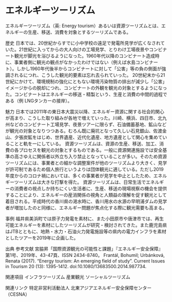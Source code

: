 # エネルギーツーリズム

エネルギーツーリズム（英: Energy tourism）あるいは資源ツーリズムとは、エネルギーの生産、移送、消費を対象とするツーリズムである。

歴史
日本では、20世紀からすでに小中学校の遠足で発電所見学が広くなされていた。21世紀に入ってからの大人向けの工場見学、とりわけ工場夜景やコンビナート観光が脚光を浴びるようになった。1960年代以降のコンビナート造成時に、事業者側に観光の観点がなかったわけではない（例えば水島コンビナート）。しかし1960年代後半からコンビナートに対して「公害」等の負の側面が強調されるにつれ、こうした観光的要素は忘れ去られていった。
20世紀末から21世紀にかけて、環境規制の強化にともない環境汚染物質の排出が減少し「公害」イメージからの脱却につれ、コンビナートの外観を観光の対象とするようになった。コンビナートはエネルギーの移送・精製という、生産と消費の中間的過程である（例 LNGタンカーの接岸）。

魅力
日本では2011年の東日本大震災以降、エネルギー資源に関する社会的関心が高まり、こうした取り組みが各地で増えていった。川崎、横浜、四日市、北九州などのコンビナート工場見学、夜景ツアーに限らず、石油備蓄基地、鉱山などが観光の対象となりつつある。むろん既に廃坑となって久しい石見銀山、佐渡金山、夕張炭鉱をはじめ、世界遺産、近代化遺産、地方遺産として関心を集めていることと軌を一にしている。
資源ツーリズムは、資源の生産、移送、加工、消費の各プロセスを観光の対象とするものである。一般に資源関連施設では安全基準の高さゆえに関係者以外立ち入り禁止となっていることが多い。そのため資源ツーリズムには、事業者との細かな調整案件が他のツーリズムより大きく、見学が許可制であるため個人旅行というよりは団体観光に適している。ただし2019年度からのコロナ禍においては、多くの事業者が見学を中止としたため、エネルギーツーリズムは大きな打撃を得た。
資源ツーリズムは、日常生活でエネルギーの消費者の視点しか持ちにくい生活者に、生産、移送の現場視察の機会を提供することにより、エネルギーの産消関係の視角と人類益の理解を促す観光として着目される。平成時代の香川県の渇水時に、香川用水の水源の早明浦ダムの見学者が増加したのと同様に、エネルギー問題が焦点化する際に観光需要も高まる。

事例
福井県美浜町では原子力発電を素材に、また小田原市や唐津市では、再生可能エネルギーを素材にしたツーリズムが研究・検討されてきた。また鹿児島県はJTBとともに、地熱・水力・石油火力発電施設等の県内の電力インフラを素材としたツアーを2019年に企画した。

出典
参考文献
宮脇昇「国際資源観光の可能性と課題」『エネルギー安全保障』第1号、2019年、43-47頁、ISSN 2434-8740。 
Frantál, Bohumil; Urbánková, Renata (2017). “Energy tourism: An emerging field of study”. Current Issues in Tourism 20 (13):  1395-1412. doi:10.1080/13683500.2014.987734.

関連項目
インフラツーリズム
産業観光
ソーシャルツーリズム

関連リンク
特定非営利活動法人 北東アジアエネルギー安全保障センター（CESNA）